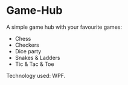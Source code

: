 # Game-Hub
A simple game hub with your favourite games:
* Chess
* Checkers
* Dice party
* Snakes & Ladders
* Tic & Tac & Toe

Technology used: WPF.
